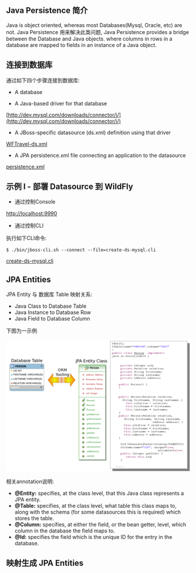 ## Java Persistence 简介

Java is object oriented, whereas most Databases(Mysql, Oracle, etc) are not. Java Persistence 用来解决此类问题, Java Persistence provides a bridge between the Database and Java objects. where columns in rows in a database are mapped to fields in an instance of a Java object.

## 连接到数据库

通过如下四个步骤连接到数据库:

* A database

* A Java-based driver for that database

[http://dev.mysql.com/downloads/connector/j/](http://dev.mysql.com/downloads/connector/j/)

* A JBoss-specific datasource (ds.xml) definition using that driver

[WFTravel-ds.xml](WFTravel-ds.xml)


* A JPA persistence.xml file connecting an application to the datasource

[persistence.xml](persistence.xml)

## 示例 I - 部署 Datasource 到 WildFly

* 通过控制Console

[http://localhost:9990](http://localhost:9990)

* 通过控制CLI

执行如下CLI命令:

~~~
$ ./bin/jboss-cli.sh --connect --file=create-ds-mysql.cli
~~~

[create-ds-mysql.cli](create-ds-mysql.cli)

## JPA Entities

JPA Entity 与 数据库 Table 映射关系:

* Java Class to Database Table
* Java Instance to Database Row
* Java Field to Database Column

下图为一示例

![Person Entity](img/person-entity.png)

相关annotation说明:

* **@Entity:** specifies, at the class level, that this Java class represents a JPA entity.
* **@Table:** specifies, at the class level, what table this class maps to, along with the schema (for some datasources this is required) which stores the table.
* **@Column:** specifies, at either the field, or the bean getter, level, which column in the database the field maps to.
* **@Id:** specifies the field which is the unique ID for the entry in the database.

## 映射生成 JPA Entities
